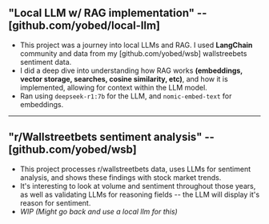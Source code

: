 
## "Local LLM w/ RAG implementation" -- [github.com/yobed/local-llm]
* This project was a journey into local LLMs and RAG. I used **LangChain** community and data from my [github.com/yobed/wsb] wallstreebets sentiment data.
* I did a deep dive into understanding how RAG works **(embeddings, vector storage, searches, cosine similarity, etc)**, and how it is implemented, allowing for context within the LLM model.
* Ran using `deepseek-r1:7b` for the LLM, and `nomic-embed-text` for embeddings.

---

## "r/Wallstreetbets sentiment analysis" -- [github.com/yobed/wsb]
* This project processes r/wallstreetbets data, uses LLMs for sentiment analysis, and shows these findings with stock market trends.
* It's interesting to look at volume and sentiment throughout those years, as well as validating LLMs for reasoning fields -- the LLM will display it's reason for sentiment.
* *WIP (Might go back and use a local llm for this)*


